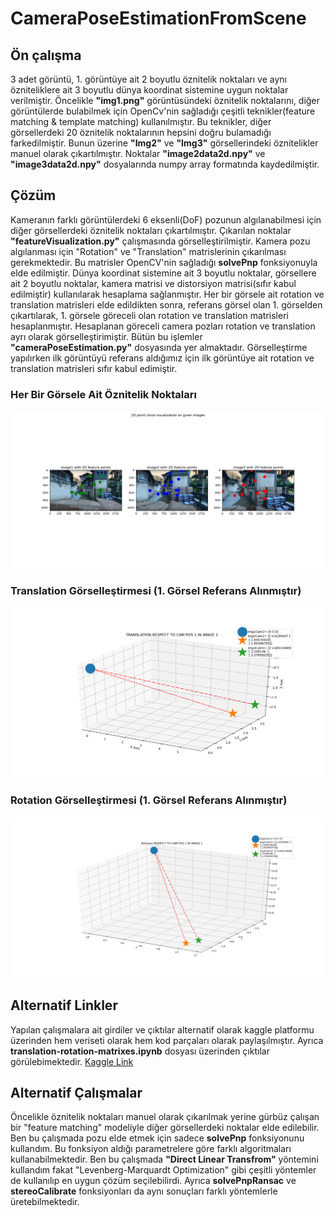 # CameraPoseEstimationFromScene
## Ön çalışma
3 adet görüntü, 1. görüntüye ait 2 boyutlu öznitelik noktaları ve aynı özniteliklere ait 3 boyutlu dünya koordinat sistemine uygun noktalar verilmiştir. Öncelikle **"img1.png"** görüntüsündeki öznitelik noktalarını, diğer görüntülerde bulabilmek için OpenCv'nin sağladığı çeşitli teknikler(feature matching & template matching) kullanılmıştır. Bu teknikler, diğer görsellerdeki 20 öznitelik noktalarının hepsini doğru bulamadığı farkedilmiştir. Bunun üzerine **"Img2"** ve **"Img3"** görsellerindeki öznitelikler manuel olarak çıkartılmıştır. Noktalar **"image2data2d.npy"** ve **"image3data2d.npy"** dosyalarında numpy array formatında kaydedilmiştir.

## Çözüm
Kameranın farklı görüntülerdeki 6 eksenli(DoF) pozunun algılanabilmesi için diğer görsellerdeki öznitelik noktaları çıkartılmıştır. Çıkarılan noktalar **"featureVisualization.py"** çalışmasında görselleştirilmiştir. Kamera pozu algılanması için "Rotation" ve "Translation" matrislerinin çıkarılması gerekmektedir. Bu matrisler OpenCV'nin sağladığı **solvePnp** fonksiyonuyla elde edilmiştir. Dünya koordinat sistemine ait 3 boyutlu noktalar, görsellere ait 2 boyutlu noktalar, kamera matrisi ve distorsiyon matrisi(sıfır kabul edilmiştir) kullanılarak hesaplama sağlanmıştır. Her bir görsele ait rotation ve translation matrisleri elde edildikten sonra, referans görsel olan 1. görselden çıkartılarak, 1. görsele göreceli olan rotation ve translation matrisleri hesaplanmıştır. Hesaplanan göreceli camera pozları rotation ve translation ayrı olarak görselleştirimiştir. Bütün bu işlemler **"cameraPoseEstimation.py"** dosyasında yer almaktadır. Görselleştirme yapılırken ilk görüntüyü referans aldığımız için ilk görüntüye ait rotation ve translation matrisleri sıfır kabul edimiştir.

### Her Bir Görsele Ait Öznitelik Noktaları 
![image1](https://github.com/dasmehdix/CameraPoseEstimationFromScene/blob/main/outputs/featuresOnImages.png)


### Translation Görselleştirmesi (1. Görsel Referans Alınmıştır)
![image2](https://github.com/dasmehdix/CameraPoseEstimationFromScene/blob/main/outputs/RelativeCameraPose.png)

### Rotation Görselleştirmesi (1. Görsel Referans Alınmıştır)
![image3](https://github.com/dasmehdix/CameraPoseEstimationFromScene/blob/main/outputs/Realative_rotation.png)

## Alternatif Linkler
Yapılan çalışmalara ait girdiler ve çıktılar alternatif olarak kaggle platformu üzerinden hem veriseti olarak hem kod parçaları olarak paylaşılmıştır. Ayrıca **translation-rotation-matrixes.ipynb** dosyası üzerinden çıktılar görülebimektedir. [Kaggle Link](https://www.kaggle.com/dasmehdixtr/translation-rotation-matrixes)

## Alternatif Çalışmalar
Öncelikle öznitelik noktaları manuel olarak çıkarılmak yerine gürbüz çalışan bir "feature matching" modeliyle diğer görsellerdeki noktalar elde edilebilir. Ben bu çalışmada pozu elde etmek için sadece **solvePnp** fonksiyonunu kullandım. Bu fonksiyon aldığı parametrelere göre farklı algoritmaları kullanabilmektedir. Ben bu çalışmada **"Direct Linear Transfrom"** yöntemini kullandım fakat "Levenberg-Marquardt Optimization" gibi çeşitli yöntemler de kullanılıp en uygun çözüm seçilebilirdi. Ayrıca **solvePnpRansac** ve **stereoCalibrate** fonksiyonları da aynı sonuçları farklı yöntemlerle üretebilmektedir.
